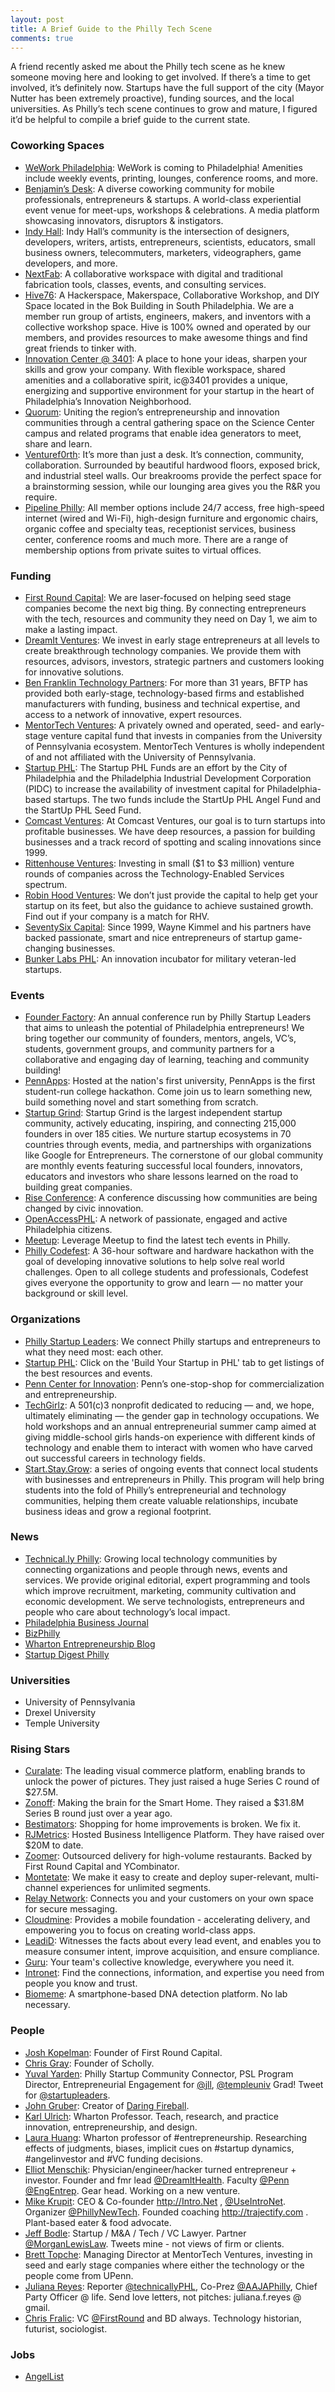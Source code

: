 ```yaml
---
layout: post
title: A Brief Guide to the Philly Tech Scene
comments: true
---
```


A friend recently asked me about the Philly tech scene as he knew someone moving here and looking to get involved. If there’s a time to get involved, it’s definitely now. Startups have the full support of the city (Mayor Nutter has been extremely proactive), funding sources, and the local universities. As Philly’s tech scene continues to grow and mature, I figured it’d be helpful to compile a brief guide to the current state.

<!--more-->

### Coworking Spaces

- [WeWork Philadelphia](https://www.wework.com/locations/philadelphia/northern-liberties): WeWork is coming to Philadelphia! Amenities include weekly events, printing, lounges, conference rooms, and more.
- [Benjamin’s Desk](https://benjaminsdesk.com/): A diverse coworking community for mobile professionals, entrepreneurs & startups. A world-class experiential event venue for meet-ups, workshops & celebrations. A media platform showcasing innovators, disruptors & instigators.
- [Indy Hall](http://www.indyhall.org/): Indy Hall’s community is the intersection of designers, developers, writers, artists, entrepreneurs, scientists, educators, small business owners, telecommuters, marketers, videographers, game developers, and more.
- [NextFab](http://www.nextfab.com/): A collaborative workspace with digital and traditional fabrication tools, classes, events, and consulting services.
- [Hive76](http://www.hive76.org/): A Hackerspace, Makerspace, Collaborative Workshop, and DIY Space located in the Bok Building in South Philadelphia. We are a member run group of artists, engineers, makers, and inventors with a collective workshop space. Hive is 100% owned and operated by our members, and provides resources to make awesome things and find great friends to tinker with.
- [Innovation Center @ 3401](https://www.sciencecenter.org/programs/ic3401): A place to hone your ideas, sharpen your skills and grow your company. With flexible workspace, shared amenities and a collaborative spirit, ic@3401 provides a unique, energizing and supportive environment for your startup in the heart of Philadelphia’s Innovation Neighborhood.
- [Quorum](https://www.sciencecenter.org/programs/quorum): Uniting the region’s entrepreneurship and innovation communities through a central gathering space on the Science Center campus and related programs that enable idea generators to meet, share and learn.
- [Venturef0rth](http://venturef0rth.com/): It’s more than just a desk. It’s connection, community, collaboration. Surrounded by beautiful hardwood floors, exposed brick, and industrial steel walls. Our breakrooms provide the perfect space for a brainstorming session, while our lounging area gives you the R&R you require.
- [Pipeline Philly](http://pipelinephilly.com/): All member options include 24/7 access, free high-speed internet (wired and Wi-Fi), high-design furniture and ergonomic chairs, organic coffee and specialty teas, receptionist services, business center, conference rooms and much more. There are a range of membership options from private suites to virtual offices.

### Funding

- [First Round Capital](http://firstround.com/): We are laser-focused on helping seed stage companies become the next big thing. By connecting entrepreneurs with the tech, resources and community they need on Day 1, we aim to make a lasting impact.
- [DreamIt Ventures](http://dreamit.com/): We invest in early stage entrepreneurs at all levels to create breakthrough technology companies. We provide them with resources, advisors, investors, strategic partners and customers looking for innovative solutions.
- [Ben Franklin Technology Partners](http://benfranklin.org/): For more than 31 years, BFTP has provided both early-stage, technology-based firms and established manufacturers with funding, business and technical expertise, and access to a network of innovative, expert resources.
- [MentorTech Ventures](http://www.mentortechventures.com/): A privately owned and operated, seed- and early-stage venture capital fund that invests in companies from the University of Pennsylvania ecosystem. MentorTech Ventures is wholly independent of and not affiliated with the University of Pennsylvania.
- [Startup PHL](http://www.startupphl.com/): The Startup PHL Funds are an effort by the City of Philadelphia and the Philadelphia Industrial Development Corporation (PIDC) to increase the availability of investment capital for Philadelphia-based startups. The two funds include the StartUp PHL Angel Fund and the StartUp PHL Seed Fund.
- [Comcast Ventures](http://www.comcastventures.com/): At Comcast Ventures, our goal is to turn startups into profitable businesses. We have deep resources, a passion for building businesses and a track record of spotting and scaling innovations since 1999.
- [Rittenhouse Ventures](http://rittenhouseventures.com/): Investing in small ($1 to $3 million) venture rounds of companies across the Technology-Enabled Services spectrum.
- [Robin Hood Ventures](http://www.robinhoodventures.com/): We don’t just provide the capital to help get your startup on its feet, but also the guidance to achieve sustained growth. Find out if your company is a match for RHV.
- [SeventySix Capital](http://seventysixcapital.com/): Since 1999, Wayne Kimmel and his partners have backed passionate, smart and nice entrepreneurs of startup game-changing businesses.
- [Bunker Labs PHL](http://bunkerlabs.org/): An innovation incubator for military veteran-led startups.

### Events

- [Founder Factory](http://phillystartupleaders.wix.com/founderfactory): An annual conference run by Philly Startup Leaders that aims to unleash the potential of Philadelphia entrepreneurs! We bring together our community of founders, mentors, angels, VC’s, students, government groups, and community partners for a collaborative and engaging day of learning, teaching and community building!
- [PennApps](http://pennapps.com): Hosted at the nation's first university, PennApps is the first student-run college hackathon. Come join us to learn something new, build something novel and start something from scratch.
- [Startup Grind](https://www.startupgrind.com/philadelphia/): Startup Grind is the largest independent startup community, actively educating, inspiring, and connecting 215,000 founders in over 185 cities. We nurture startup ecosystems in 70 countries through events, media, and partnerships with organizations like Google for Entrepreneurs. The cornerstone of our global community are monthly events featuring successful local founders, innovators, educators and investors who share lessons learned on the road to building great companies.
- [Rise Conference](https://riseconf.com/): A conference discussing how communities are being changed by civic innovation.
- [OpenAccessPHL](http://openaccessphilly.com/): A network of passionate, engaged and active Philadelphia citizens.
- [Meetup](http://www.meetup.com/): Leverage Meetup to find the latest tech events in Philly.
- [Philly Codefest](http://phillycodefest.com/): A 36-hour software and hardware hackathon with the goal of developing innovative solutions to help solve real world challenges. Open to all college students and professionals, Codefest gives everyone the opportunity to grow and learn — no matter your background or skill level.

### Organizations

- [Philly Startup Leaders](http://phillystartupleaders.org/): We connect Philly startups and entrepreneurs to what they need most: each other.
- [Startup PHL](http://www.startupphl.com/): Click on the 'Build Your Startup in PHL' tab to get listings of the best resources and events.
- [Penn Center for Innovation](http://www.pci.upenn.edu/): Penn’s one-stop-shop for commercialization and entrepreneurship.
- [TechGirlz](http://www.techgirlz.org/): A 501(c)3 nonprofit dedicated to reducing — and, we hope, ultimately eliminating — the gender gap in technology occupations. We hold workshops and an annual entrepreneurial summer camp aimed at giving middle-school girls hands-on experience with different kinds of technology and enable them to interact with women who have carved out successful careers in technology fields.
- [Start.Stay.Grow](http://startstaygrow.com/): a series of ongoing events that connect local students with businesses and entrepreneurs in Philly. This program will help bring students into the fold of Philly’s entrepreneurial and technology communities, helping them create valuable relationships, incubate business ideas and grow a regional footprint.

### News

- [Technical.ly Philly](http://technical.ly/philly/): Growing local technology communities by connecting organizations and people through news, events and services. We provide original editorial, expert programming and tools which improve recruitment, marketing, community cultivation and economic development. We serve technologists, entrepreneurs and people who care about technology’s local impact.
- [Philadelphia Business Journal](http://www.bizjournals.com/philadelphia/news/)
- [BizPhilly](http://www.phillymag.com/?pm-blogs=business)
- [Wharton Entrepreneurship Blog](http://beacon.wharton.upenn.edu/entrepreneurship/)
- [Startup Digest Philly](https://www.startupdigest.com/digests/philadelphia)

### Universities

- University of Pennsylvania
- Drexel University
- Temple University

### Rising Stars

- [Curalate](http://www.curalate.com): The leading visual commerce platform, enabling brands to unlock the power of pictures. They just raised a huge Series C round of $27.5M.
- [Zonoff](http://www.zonoff.com): Making the brain for the Smart Home. They raised a $31.8M Series B round just over a year ago.
- [Bestimators](http://www.bestimators.com/): Shopping for home improvements is broken. We fix it.
- [RJMetrics](http://www.rjmetrics.com/): Hosted Business Intelligence Platform. They have raised over $20M to date.
- [Zoomer](http://zoomerdelivery.com/): Outsourced delivery for high-volume restaurants. Backed by First Round Capital and YCombinator.
- [Montetate](http://www.monetate.com/): We make it easy to create and deploy super-relevant, multi-channel experiences for unlimited segments.
- [Relay Network](http://www.relaynetwork.com/): Connects you and your customers on your own space for secure messaging.
- [Cloudmine](https://cloudmine.me/): Provides a mobile foundation - accelerating delivery, and empowering you to focus on creating world-class apps.
- [LeadiD](http://www.leadid.com/): Witnesses the facts about every lead event, and enables you to measure consumer intent, improve acquisition, and ensure compliance.
- [Guru](https://www.getguru.com/): Your team's collective knowledge, everywhere you need it.
- [Intronet](http://www.intro.net/): Find the connections, information, and expertise you need from people you know and trust.
- [Biomeme](http://www.biomeme.com/): A smartphone-based DNA detection platform. No lab necessary.

### People

- [Josh Kopelman](https://twitter.com/joshk): Founder of First Round Capital.
- [Chris Gray](https://twitter.com/cgray91): Founder of Scholly.
- [Yuval Yarden](https://twitter.com/yyarden03): Philly Startup Community Connector, PSL Program Director, Entrepreneurial Engagement for [@jll](https://twitter.com/jll), [@templeuniv](https://twitter.com/templeuniv) Grad! Tweet for [@startupleaders](https://twitter.com/startupleaders).
- [John Gruber](https://twitter.com/gruber): Creator of [Daring Fireball](http://daringfireball.net/).
- [Karl Ulrich](https://twitter.com/ktulrich?lang=en): Wharton Professor. Teach, research, and practice innovation, entrepreneurship, and design.
- [Laura Huang](https://twitter.com/LauraHuangLA?lang=en): Wharton professor of #entrepreneurship. Researching effects of judgments, biases, implicit cues on #startup dynamics, #angelinvestor and #VC funding decisions.
- [Elliot Menschik](https://twitter.com/elliotmenschik?lang=en): Physician/engineer/hacker turned entrepreneur + investor. Founder and fmr lead [@DreamItHealth](https://twitter.com/DreamItHealth). Faculty [@Penn](https://twitter.com/Penn) [@EngEntrep](https://twitter.com/EngEntrep). Gear head. Working on a new venture.
- [Mike Krupit](https://twitter.com/mkrupit): CEO & Co-founder http://Intro.Net , [@UseIntroNet](https://twitter.com/UseIntroNet). Organizer [@PhillyNewTech](https://twitter.com/PhillyNewTech). Founded coaching http://trajectify.com . Plant-based eater & food advocate.
- [Jeff Bodle](https://twitter.com/jeffbodle): Startup / M&A / Tech / VC Lawyer. Partner [@MorganLewisLaw](https://twitter.com/MorganLewisLaw). Tweets mine - not views of firm or clients.
- [Brett Topche](https://twitter.com/BrettTopche): Managing Director at MentorTech Ventures, investing in seed and early stage companies where either the technology or the people come from UPenn.
- [Juliana Reyes](https://twitter.com/juliana_f_reyes): Reporter [@technicallyPHL](https://twitter.com/technicallyPHL), Co-Prez [@AAJAPhilly](https://twitter.com/AAJAPhilly), Chief Party Officer @ life. Send love letters, not pitches: juliana.f.reyes @ gmail.
- [Chris Fralic](https://twitter.com/chrisfralic): VC [@FirstRound](https://twitter.com/firstround) and BD always. Technology historian, futurist, sociologist.

### Jobs

- [AngelList](http://angel.co)
